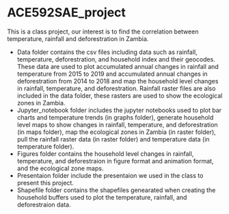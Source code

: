 # ACE592SAE_project
This is a class project, our interest is to find the correlation between temperature, rainfall and deforestration in Zambia.

- Data folder contains the csv files including data such as rainfall, temperature, deforestration, and household index and their geocodes. These data are used to plot accumulated annual changes in rainfall and temperature from 2015 to 2019 and accumulated annual changes in deforestration from 2014 to 2018 and map the household level changes in rainfall, temperature, and deforestration. Rainfall raster files are also included in the data folder, these rasters are used to show the ecological zones in Zambia.
- Jupyter_notebook folder includes the jupyter notebooks used to plot bar charts and temperature trends (in graphs folder), generate household level maps to show changes in rainfall, temperature, and deforestration (in maps folder), map the ecological zones in Zambia (in raster folder), pull the rainfall raster data (in raster folder) and temperature data (in temperature folder).
- Figures folder contains the household level changes in rainfall, temperature, and deforestraion in figure format and animation format, and the ecological zone maps.
- Presentaion folder include the presentaion we used in the class to present this project.
- Shapefile folder contains the shapefiles genearated when creating the household buffers used to plot the temperature, rainfall, and deforestraion data.
